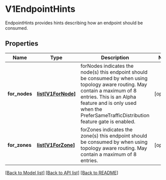 # V1EndpointHints

EndpointHints provides hints describing how an endpoint should be consumed.
## Properties
Name | Type | Description | Notes
------------ | ------------- | ------------- | -------------
**for_nodes** | [**list[V1ForNode]**](V1ForNode.md) | forNodes indicates the node(s) this endpoint should be consumed by when using topology aware routing. May contain a maximum of 8 entries. This is an Alpha feature and is only used when the PreferSameTrafficDistribution feature gate is enabled. | [optional] 
**for_zones** | [**list[V1ForZone]**](V1ForZone.md) | forZones indicates the zone(s) this endpoint should be consumed by when using topology aware routing. May contain a maximum of 8 entries. | [optional] 

[[Back to Model list]](../README.md#documentation-for-models) [[Back to API list]](../README.md#documentation-for-api-endpoints) [[Back to README]](../README.md)


